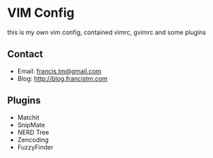 # VIM Config

this is my own vim config, contained vimrc, gvimrc and some plugins

## Contact

* Email: francis.tm@gmail.com
* Blog: http://blog.francistm.com

## Plugins

* Matchit
* SnipMate
* NERD Tree
* Zencoding
* FuzzyFinder
